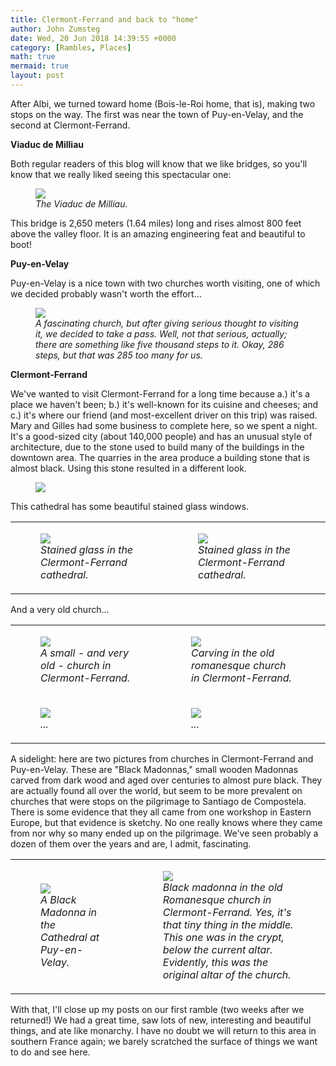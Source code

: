 ```yaml
---
title: Clermont-Ferrand and back to "home"
author: John Zumsteg
date: Wed, 20 Jun 2018 14:39:55 +0000
category: [Rambles, Places]
math: true
mermaid: true
layout: post
---
```

After Albi, we turned toward home (Bois-le-Roi home, that is), making two stops on the way. The first was near the town of Puy-en-Velay, and the second at Clermont-Ferrand.

<strong>Viaduc de Milliau</strong>

Both regular readers of this blog will know that we like bridges, so you'll know that we really liked seeing this spectacular one:

<figure class = "landscape">
	<img src="{{site.url}}/assets/images/2018/06/DSC06851.jpg"/>
	<figcaption><em>The Viaduc de Milliau.</em></figcaption>
</figure>



This bridge is 2,650 meters (1.64 miles) long and rises almost 800 feet above the valley floor. It is an amazing engineering feat and beautiful to boot!

<strong>Puy-en-Velay</strong>

Puy-en-Velay is a nice town with two churches worth visiting, one of which we decided probably wasn't worth the effort...

<figure class = "portrait">
	<img src="{{site.url}}/assets/images/2018/06/DSC06873.jpg"/>
	<figcaption><em>A fascinating church, but after giving serious thought to visiting it, we decided to take a pass. Well, not that serious, actually; there are something like five thousand steps to it. Okay, 286 steps, but that was 285 too many for us.</em></figcaption>
</figure>



<strong>Clermont-Ferrand</strong>

We've wanted to visit Clermont-Ferrand for a long time because a.) it's a place we haven't been; b.) it's well-known for its cuisine and cheeses; and c.) it's where our friend (and most-excellent driver on this trip) was raised. Mary and Gilles had some business to complete here, so we spent a night. It's a good-sized city (about 140,000 people) and has an unusual style of architecture, due to the stone used to build many of the buildings in the downtown area. The quarries in the area produce a building stone that is almost black. Using this stone resulted in a different look.

<figure class = "portrait">
	<img src="{{site.url}}/assets/images/2018/06/DSC06924.jpg"/>
	<figcaption></figcaption>
</figure>



This cathedral has some beautiful stained glass windows.
<table>
<tbody>
<tr>
<td>

<figure class = "portrait">
	<img src="{{site.url}}/assets/images/2018/06/DSC06909.jpg"/>
	<figcaption><em>Stained glass in the Clermont-Ferrand cathedral.</em></figcaption>
</figure>

</td>
<td>

<figure class = "portrait">
	<img src="{{site.url}}/assets/images/2018/06/DSC06914.jpg"/>
	<figcaption><em>Stained glass in the Clermont-Ferrand cathedral.</em></figcaption>
</figure>

</td>
</tr>
</tbody>
</table>
And a very old church...
<table>
<tbody>
<tr>
<td>

<figure class = "portrait">
	<img src="{{site.url}}/assets/images/2018/06/DSC06929.jpg"/>
	<figcaption><em>A small - and very old - church in Clermont-Ferrand.</em></figcaption>
</figure>

</td>
<td>

<figure class = "portrait">
	<img src="{{site.url}}/assets/images/2018/06/DSC06950.jpg"/>
	<figcaption><em>Carving in the old romanesque church in Clermont-Ferrand.</em></figcaption>
</figure>

</td>
</tr>
<tr>
<td>

<figure class = "portrait">
	<img src="{{site.url}}/assets/images/2018/06/DSC06937.jpg"/>
	<figcaption><em>...</em></figcaption>
</figure>

</td>
<td>

<figure class = "portrait">
	<img src="{{site.url}}/assets/images/2018/06/DSC06919.jpg"/>
	<figcaption><em>...</em></figcaption>
</figure>

</td>
</tr>
</tbody>
</table>
A sidelight: here are two pictures from churches in Clermont-Ferrand and Puy-en-Velay. These are "Black Madonnas," small wooden Madonnas carved from dark wood and aged over centuries to almost pure black. They are actually found all over the world, but seem to be more prevalent on churches that were stops on the pilgrimage to Santiago de Compostela. There is some evidence that they all came from one workshop in Eastern Europe, but that evidence is sketchy. No one really knows where they came from nor why so many ended up on the pilgrimage. We've seen probably a dozen of them over the years and are, I admit, fascinating.
<table>
<tbody>
<tr>
<td>

<figure class = "portrait">
	<img src="{{site.url}}/assets/images/2018/06/DSC06879.jpg"/>
	<figcaption><em>A Black Madonna in the Cathedral at Puy-en-Velay.</em></figcaption>
</figure>

</td>
<td>

<figure class = "portrait">
	<img src="{{site.url}}/assets/images/2018/06/DSC06936-e1529504594460.jpg"/>
	<figcaption><em>Black madonna in the old Romanesque church in Clermont-Ferrand. Yes, it's that tiny thing in the middle. This one was in the crypt, below the current altar. Evidently, this was the original altar of the church.</em></figcaption>
</figure>

</td>
</tr>
</tbody>
</table>
With that, I'll close up my posts on our first ramble (two weeks after we returned!) We had a great time, saw lots of new, interesting and beautiful things, and ate like monarchy. I have no doubt we will return to this area in southern France again; we barely scratched the surface of things we want to do and see here.
